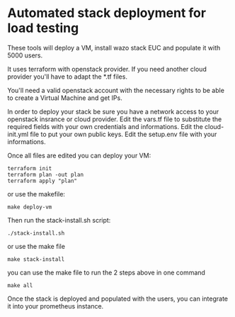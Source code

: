# Automated stack deployment for load testing

These tools will deploy a VM, install wazo stack EUC and populate it with 5000 users.

It uses terraform with openstack provider. If you need another cloud provider you'll have to adapt
the *.tf files.

You'll need a valid openstack account with the necessary rights to be able to create a Virtual Machine
and get IPs.

In order to deploy your stack be sure you have a network access to your openstack insrance or cloud provider.
Edit the vars.tf file to substitute the required fields with your own credentials and informations.
Edit the cloud-init.yml file to put your own public keys.
Edit the setup.env file with your informations.

Once all files are edited you can deploy your VM:
```
terraform init
terraform plan -out plan
terraform apply "plan"
```

or use the makefile:
```
make deploy-vm
```

Then run the stack-install.sh script:
```
./stack-install.sh
```

or use the make file
```
make stack-install
```
you can use the make file to run the 2 steps above in one command
```
make all
```

Once the stack is deployed and populated with the users, you can integrate it into your prometheus instance.
